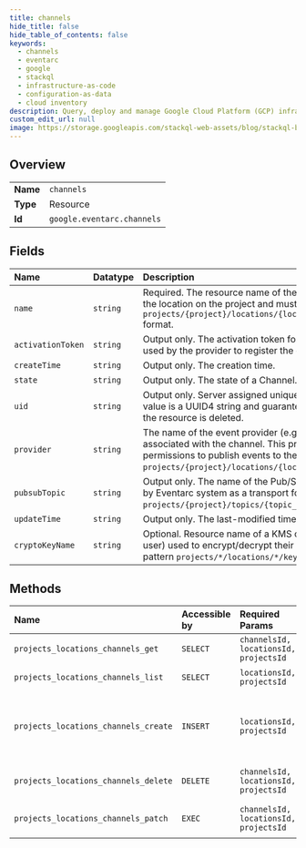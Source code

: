 ```yaml
---
title: channels
hide_title: false
hide_table_of_contents: false
keywords:
  - channels
  - eventarc
  - google    
  - stackql
  - infrastructure-as-code
  - configuration-as-data
  - cloud inventory
description: Query, deploy and manage Google Cloud Platform (GCP) infrastructure and resources using SQL
custom_edit_url: null
image: https://storage.googleapis.com/stackql-web-assets/blog/stackql-blog-post-featured-image.png
---
```

  
    

## Overview
<table><tbody>
<tr><td><b>Name</b></td><td><code>channels</code></td></tr>
<tr><td><b>Type</b></td><td>Resource</td></tr>
<tr><td><b>Id</b></td><td><code>google.eventarc.channels</code></td></tr>
</tbody></table>

## Fields
| Name | Datatype | Description |
|:-----|:---------|:------------|
| `name` | `string` | Required. The resource name of the channel. Must be unique within the location on the project and must be in `projects/{project}/locations/{location}/channels/{channel_id}` format. |
| `activationToken` | `string` | Output only. The activation token for the channel. The token must be used by the provider to register the channel for publishing. |
| `createTime` | `string` | Output only. The creation time. |
| `state` | `string` | Output only. The state of a Channel. |
| `uid` | `string` | Output only. Server assigned unique identifier for the channel. The value is a UUID4 string and guaranteed to remain unchanged until the resource is deleted. |
| `provider` | `string` | The name of the event provider (e.g. Eventarc SaaS partner) associated with the channel. This provider will be granted permissions to publish events to the channel. Format: `projects/{project}/locations/{location}/providers/{provider_id}`. |
| `pubsubTopic` | `string` | Output only. The name of the Pub/Sub topic created and managed by Eventarc system as a transport for the event delivery. Format: `projects/{project}/topics/{topic_id}`. |
| `updateTime` | `string` | Output only. The last-modified time. |
| `cryptoKeyName` | `string` | Optional. Resource name of a KMS crypto key (managed by the user) used to encrypt/decrypt their event data. It must match the pattern `projects/*/locations/*/keyRings/*/cryptoKeys/*`. |
## Methods
| Name | Accessible by | Required Params | Description |
|:-----|:--------------|:----------------|:------------|
| `projects_locations_channels_get` | `SELECT` | `channelsId, locationsId, projectsId` | Get a single Channel. |
| `projects_locations_channels_list` | `SELECT` | `locationsId, projectsId` | List channels. |
| `projects_locations_channels_create` | `INSERT` | `locationsId, projectsId` | Create a new channel in a particular project and location. |
| `projects_locations_channels_delete` | `DELETE` | `channelsId, locationsId, projectsId` | Delete a single channel. |
| `projects_locations_channels_patch` | `EXEC` | `channelsId, locationsId, projectsId` | Update a single channel. |
